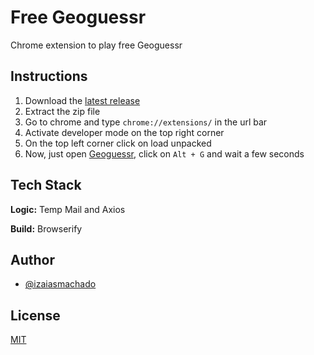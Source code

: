 # Free Geoguessr
Chrome extension to play free Geoguessr

## Instructions
1. Download the [latest release](https://github.com/izaiasmachado/FreeGeoguessr/releases)
2. Extract the zip file
3. Go to chrome and type `chrome://extensions/` in the url bar
4. Activate developer mode on the top right corner
5. On the top left corner click on load unpacked
6. Now, just open [Geoguessr](https://geoguessr.com), click on `Alt + G` and wait a few seconds

## Tech Stack
**Logic:** Temp Mail and Axios 

**Build:** Browserify

## Author

- [@izaiasmachado](https://www.github.com/izaiasmachado)

## License

[MIT](https://choosealicense.com/licenses/mit/)

